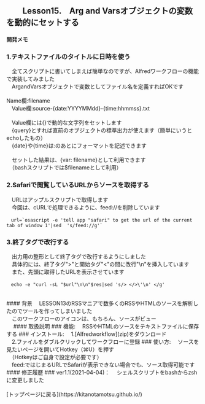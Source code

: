 ## 　　Lesson15.　Arg and Varsオブジェクトの変数を動的にセットする 
#### 開発メモ
### 1.テキストファイルのタイトルに日時を使う
　全てスクリプトに書いてしまえば簡単なのですが、Alfredワークフローの機能で実装してみました
<br>　ArgandVarsオブジェクトで変数としてファイル名を定義すればOKです
<br>
<br> Name欄:filename
<br>　Value欄:source-{date:YYYYMMdd}-{time:hhmmss}.txt
<br>
<br>　Value欄には{}で動的な文字列をセットします
<br>　{query}とすれば直前のオブジェクトの標準出力が使えます（簡単にいうとechoしたもの） 　　 
<br>　{date}や{time}は:のあとにフォーマットを記述できます 
<br>
<br>　セットした結果は、{var: filename}として利用できます
<br>　（bashスクリプトでは$filenameとして利用）
<br>
### 2.Safariで閲覧しているURLからソースを取得する
　URLはアップルスクリプトで取得します
<br>　今回は、cURLで処理できるように、feed://を削除しています
```
　url=`osascript -e 'tell app "safari" to get the url of the current tab of window 1'|sed  's/feed://g'`
```

### 3.終了タグで改行する
　出力用の整形として終了タグで改行するようにしました
<br>　具体的には、終了タグ">"と開始タグ"<"の間に改行"\n"を挿入しています
<br>　また、先頭に取得したURLを表示させています
```
　echo -e "curl -sL "$url"\n\n"$res|sed 's/> </>\'\n' </g'
```
<br>
#### 背景
　LESSON13のRSSマニアで数多くのRSSやHTMLのソースを解析したのでツールを作ってしまいました
<br>　このワークフローのアイコンは、もちろん、ソースがビュー
<br>　
#### 取扱説明
### 機能:
　RSSやHTMLのソースをテキストファイルに保存する
### インストール:
　1.[Alfredworkflow](zip)をダウンロード 
<br>　2.ファイルをダブルクリックしてワークフローに登録
### 使い方:
　ソースを見たいページを開いてHotkey（⌘U）を押す
<br>　（Hotkeyはご自身で設定が必要です）
<br>　feed:ではじまるURLでSafariが表示できない場合でも、ソース取得可能です
#### 修正履歴
### ver1.1(2021-04-04)：
　シェルスクリプトをbashからzshに変更しました
<br>
<br>
[トップページに戻る](https://kitanotamotsu.github.io/)

